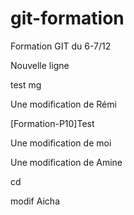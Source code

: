 
# git-formation
Formation GIT du 6-7/12

Nouvelle ligne

test mg

Une modification de Rémi


[Formation-P10]Test


Une modification de moi


Une modification de Amine

cd

modif Aicha
